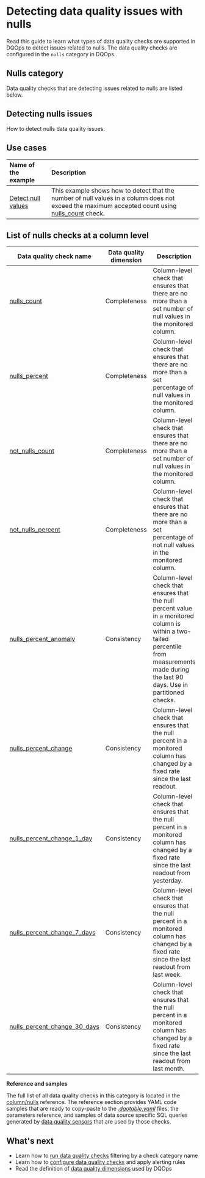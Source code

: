 # Detecting data quality issues with nulls
Read this guide to learn what types of data quality checks are supported in DQOps to detect issues related to nulls.
The data quality checks are configured in the `nulls` category in DQOps.

## Nulls category
Data quality checks that are detecting issues related to nulls are listed below.

## Detecting nulls issues
How to detect nulls data quality issues.

## Use cases
| **Name of the example**                                                      | **Description**                                                                                                                                                                             |
|:-----------------------------------------------------------------------------|:--------------------------------------------------------------------------------------------------------------------------------------------------------------------------------------------|
| [Detect null values](../../examples/data-completeness/detect-null-values.md) | This example shows how to detect that the number of null values in a column does not exceed the maximum accepted count using [nulls_count](../../checks/column/nulls/nulls-count.md) check. |

## List of nulls checks at a column level
| Data quality check name | Data quality dimension | Description | Standard check |
|-------------------------|------------------------|-------------|-------|
|[nulls_count](../../checks/column/nulls/nulls-count.md)|Completeness|Column-level check that ensures that there are no more than a set number of null values in the monitored column.|:material-check-bold:|
|[nulls_percent](../../checks/column/nulls/nulls-percent.md)|Completeness|Column-level check that ensures that there are no more than a set percentage of null values in the monitored column.| |
|[not_nulls_count](../../checks/column/nulls/not-nulls-count.md)|Completeness|Column-level check that ensures that there are no more than a set number of null values in the monitored column.|:material-check-bold:|
|[not_nulls_percent](../../checks/column/nulls/not-nulls-percent.md)|Completeness|Column-level check that ensures that there are no more than a set percentage of not null values in the monitored column.|:material-check-bold:|
|[nulls_percent_anomaly](../../checks/column/nulls/nulls-percent-anomaly.md)|Consistency|Column-level check that ensures that the null percent value in a monitored column is within a two-tailed percentile from measurements made during the last 90 days. Use in partitioned checks.| |
|[nulls_percent_change](../../checks/column/nulls/nulls-percent-change.md)|Consistency|Column-level check that ensures that the null percent in a monitored column has changed by a fixed rate since the last readout.| |
|[nulls_percent_change_1_day](../../checks/column/nulls/nulls-percent-change-1-day.md)|Consistency|Column-level check that ensures that the null percent in a monitored column has changed by a fixed rate since the last readout from yesterday.| |
|[nulls_percent_change_7_days](../../checks/column/nulls/nulls-percent-change-7-days.md)|Consistency|Column-level check that ensures that the null percent in a monitored column has changed by a fixed rate since the last readout from last week.| |
|[nulls_percent_change_30_days](../../checks/column/nulls/nulls-percent-change-30-days.md)|Consistency|Column-level check that ensures that the null percent in a monitored column has changed by a fixed rate since the last readout from last month.| |


**Reference and samples**

The full list of all data quality checks in this category is located in the [column/nulls](../../checks/column/nulls/index.md) reference.
The reference section provides YAML code samples that are ready to copy-paste to the [*.dqotable.yaml*](../../reference/yaml/TableYaml.md) files,
the parameters reference, and samples of data source specific SQL queries generated by [data quality sensors](../definition-of-data-quality-sensors.md)
that are used by those checks.

## What's next
- Learn how to [run data quality checks](../running-data-quality-checks.md#targeting-a-category-of-checks) filtering by a check category name
- Learn how to [configure data quality checks](../configuring-data-quality-checks-and-rules.md) and apply alerting rules
- Read the definition of [data quality dimensions](../data-quality-dimensions.md) used by DQOps

